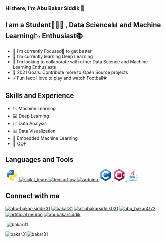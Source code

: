 ### Hi there, I'm Abu Bakar Siddik 👋

## I am a Student👨🏻‍🎓 , Data Science📊 and Machine Learning📉 Enthusiast📚

- 🔭 I’m currently Focused🎯 to get better
- 🌱 I’m currently learning Deep Learning
- 👯 I’m looking to collaborate with other Data Science and Machine Learning Enthusiasts
- 🥅 2021 Goals: Contribute more to Open Source projects
- ⚡ Fun fact: I love to play and watch Football⚽

## Skills and Experience
- 📉 Machine Learning
- 💻 Deep Learning
- 📈 Data Analysis
- 📊 Data Visualization
- 📱 Embedded Machine Learning
- 🔗 OOP


## Languages and Tools
<p align="left"> <a href="https://www.python.org" target="_blank"> <img src="https://raw.githubusercontent.com/devicons/devicon/master/icons/python/python-original.svg" alt="python" width="40" height="40"/> </a> <a href="https://scikit-learn.org/" target="_blank"> <img src="https://upload.wikimedia.org/wikipedia/commons/0/05/Scikit_learn_logo_small.svg" alt="scikit_learn" width="40" height="40"/> </a> <a href="https://www.tensorflow.org" target="_blank"> <img src="https://www.vectorlogo.zone/logos/tensorflow/tensorflow-icon.svg" alt="tensorflow" width="40" height="40"/> </a> <a href="https://www.arduino.cc/" target="_blank"> <img src="https://cdn.worldvectorlogo.com/logos/arduino-1.svg" alt="arduino" width="40" height="40"/> </a> </a> <a href="https://www.cprogramming.com/" target="_blank"> <img src="https://raw.githubusercontent.com/devicons/devicon/master/icons/c/c-original.svg" alt="c" width="40" height="40"/> </a> <a href="https://www.w3schools.com/cpp/" target="_blank"> <img src="https://raw.githubusercontent.com/devicons/devicon/master/icons/cplusplus/cplusplus-original.svg" alt="cplusplus" width="40" height="40"/> </a> <a href="https://www.java.com" target="_blank"> <img src="https://raw.githubusercontent.com/devicons/devicon/master/icons/java/java-original.svg" alt="java" width="40" height="40"/> </a> </p>

## Connect with me
<p align="left">
<a href="https://linkedin.com/in/abu-bakar-siddik31" target="blank"><img align="center" src="https://raw.githubusercontent.com/rahuldkjain/github-profile-readme-generator/master/src/images/icons/Social/linked-in-alt.svg" alt="abu-bakar-siddik31" height="30" width="40" /></a>
<a href="https://kaggle.com/bakar31" target="blank"><img align="center" src="https://raw.githubusercontent.com/rahuldkjain/github-profile-readme-generator/master/src/images/icons/Social/kaggle.svg" alt="bakar31" height="30" width="40" /></a>
<a href="https://fb.com/abubakarsiddik031" target="blank"><img align="center" src="https://raw.githubusercontent.com/rahuldkjain/github-profile-readme-generator/master/src/images/icons/Social/facebook.svg" alt="abubakarsiddik031" height="30" width="40" /></a>
<a href="https://instagram.com/abu_bakar4172" target="blank"><img align="center" src="https://raw.githubusercontent.com/rahuldkjain/github-profile-readme-generator/master/src/images/icons/Social/instagram.svg" alt="abu_bakar4172" height="30" width="40" /></a>
<a href="https://www.youtube.com/channel/UC6DxuIWVP8Ht1RfE5GlRfrQ" target="blank"><img align="center" src="https://raw.githubusercontent.com/rahuldkjain/github-profile-readme-generator/master/src/images/icons/Social/youtube.svg" alt="artificial neuron" height="30" width="40" /></a>
<a href="https://www.hackerrank.com/abubakarsiddik" target="blank"><img align="center" src="https://raw.githubusercontent.com/rahuldkjain/github-profile-readme-generator/master/src/images/icons/Social/hackerrank.svg" alt="abubakarsiddik" height="30" width="40" /></a>
</p>


<p>&nbsp;<img align="center" src="https://github-readme-stats.vercel.app/api?username=bakar31&show_icons=true&theme=dark&title_color=08a4d9&text_color=ffffff&locale=en" alt="bakar31" /></p>

<p><img align="left" src="https://github-readme-stats.vercel.app/api/top-langs?username=bakar31&show_icons=true&theme=dark&title_color=2b93d4&text_color=ededed&locale=en&layout=compact" alt="bakar31" /></p>

<p align="left"> <img src="https://komarev.com/ghpvc/?username=bakar31&label=Profile%20views&color=0e75b6&style=flat" alt="bakar31" /> </p>

